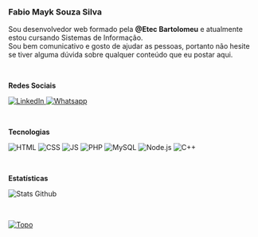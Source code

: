 ### Fabio Mayk Souza Silva

  Sou desenvolvedor web formado pela <strong> @Etec Bartolomeu</strong> e atualmente estou cursando Sistemas de Informação. <br>
  Sou bem comunicativo e gosto de ajudar as pessoas, portanto não hesite se tiver alguma dúvida sobre qualquer conteúdo que eu postar aqui.
  
  <br>
  
  <strong> Redes Sociais </strong>
  
  <a href = "https://www.linkedin.com/in/fabio-mayk-9b82ba21b"> ![LinkedIn](https://img.shields.io/badge/LinkedIn-0e76a8?style=Social&logo=LinkedIn) </a>
  <a href = "https://www.wa.me/5511983830376"> ![Whatsapp](https://img.shields.io/badge/Whatsapp-25d366?style=Social&logo=Whatsapp&logoColor=fff) </a>
  
  <br>
  
  <strong> Tecnologias </strong>
  
  ![HTML](https://img.shields.io/badge/HTML-F06529?style=for-the-badge&logo=html5&logoColor=fff)
  ![CSS](https://img.shields.io/badge/CSS-blue?style=for-the-badge&logo=css3&logoColor=fff) 
  ![JS](https://img.shields.io/badge/JavaScript-F1C40F?style=for-the-badge&logo=javascript&logoColor=fff)
  ![PHP](https://img.shields.io/badge/PHP-456090?style=for-the-badge&logo=php&logoColor=fff)
  ![MySQL](https://img.shields.io/badge/MySQL-107090?style=for-the-badge&logo=mysql&logoColor=fff)
  ![Node.js](https://img.shields.io/badge/NodeJS-109030?style=for-the-badge&logo=nodedotjs&logoColor=fff)
  ![C++](https://img.shields.io/badge/C++-125090?style=for-the-badge&logo=cplusplus&logoColor=fff)
  
  <br>
  
  <strong> Estatísticas </strong>
  
  ![Stats Github](https://github-readme-stats.vercel.app/api?username=FabioMayk510&show_icons=true&include_all_commits=true&count_private=true&bg_color=45,000022,9999ff&border_color=fff&text_color=fff&hide_title=true&theme=vue-dark)
  
  <br>
  
  <a href = "#fabio-mayk-souza-silva"> ![Topo](https://img.shields.io/badge/Voltar%20ao%20Topo-000?style=for-the-badge) </a>
